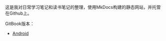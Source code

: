 这是我对日常学习笔记和读书笔记的整理，使用MkDocs构建的静态网站，并托管在Github上。

GitBook版本：

* [Android](https://android.malinkang.cn/)

